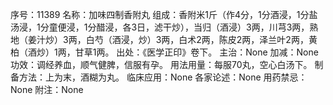 序号：11389
名称：加味四制香附丸
组成：香附米1斤（作4分，1分酒浸，1分盐汤浸，1分童便浸，1分醋浸，各3日，滤干炒），当归（酒浸）3两，川芎3两，熟地（姜汁炒）3两，白芍（酒浸，炒）3两，白术2两，陈皮2两，泽兰叶2两，黄柏（酒炒）1两，甘草1两。
出处：《医学正印》卷下。
主治：None
加减：None
功效：调经养血，顺气健脾，信服有孕。
用法用量：每服70丸，空心白汤下。
制备方法：上为末，酒糊为丸。
临床应用：None
各家论述：None
用药禁忌：None
附注：None
